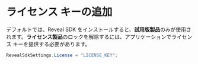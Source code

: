 # ライセンス キーの追加

デフォルトでは、Reveal SDK をインストールすると、**試用版製品**のみが使用されます。**ライセンス製品**のロックを解除するには、アプリケーションでライセンス キーを提供する必要があります。

```cs
RevealSdkSettings.License = "LICENSE_KEY";
```
